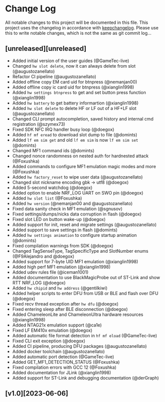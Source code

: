 # Change Log
All notable changes to this project will be documented in this file.
This project uses the changelog in accordance with [keepchangelog](http://keepachangelog.com/). Please use this to write notable changes, which is not the same as git commit log...

## [unreleased][unreleased]
 - Added initial version of the user guides (@GameTec-live)
 - Changed `hw slot delete`, now it can always delete from slot (@augustozanellato)
 - Refactor CI pipeline (@augustozanellato)
 - Added offline copy EM card uid for btnpress (@nemanjan00)
 - Added offline copy ic card uid for btnpress (@xianglin1998)
 - Added `hw settings btnpress` to get and set button press function (@xianglin1998)
 - Added `hw battery` to get battery informartion (@xianglin1998)
 - Added `hw slot delete` to delete HF or LF out of a HF+LF slot (@augustozanellato)
 - Changed CLI prompt autocompletion, saved history and internal cmd registration (@szymex73)
 - Fixed SDK NFC IRQ handler busy loop (@doegox)
 - Added `hf mf eread` to download slot dump to file (@domints)
 - Added `lf em sim get` and old `lf em sim` is now `lf em sim set` (@domints)
 - Changed MF1 command ids (@domints)
 - Changed nonce randomness on nested auth for hardnested attack (@Foxushka)
 - Added commands to configure MF1 emulation magic modes and more (@Foxushka)
 - Added `hw factory_reset` to wipe user data (@augustozanellato)
 - Changed slot nickname encoding gbk -> utf8 (@doegox)
 - Added 5-second watchdog (@doegox)
 - Added option to enable NRF_LOG UART on SWO pin (@doegox)
 - Added `hw slot list` (@Foxushka)
 - Added `hw version` (@nemanjan00 and @augustozanellato)
 - Fixed data sanity check in MF1 emulation (@sgnusov)
 - Fixed settings/dumps/nicks data corruption in flash (@doegox)
 - Fixed slot LED on button wake-up (@doegox)
 - Added support for init, reset and migrate settings (@augustozanellato)
 - Added support to save settings in flash (@domints)
 - Added `hw settings animation` to configure startup animation (@domints)
 - Fixed compilation warnings from SDK (@doegox)
 - Changed TagSenseType, TagSpecificType and SlotNumber enums (@F9Alejandro and @doegox)
 - Added support for 7-byte UID MF1 emulation (@xianglin1998)
 - Added high perf MF1 emulation (@xianglin1998)
 - Added udev rules file (@iceman1001)
 - Added documentation to use BlackMagicProbe out of ST-Link and show RTT NRF_LOG (@doegox)
 - Added `hw chipid` and `hw address` (@gentilkiwi)
 - Added helper scripts to enter DFU from USB or BLE and flash over DFU (@doegox)
 - Fixed recv thread exception after `hw dfu` (@doegox)
 - Fixed entering sleep after BLE disconnection (@doegox)
 - Added ChameleonLite and ChameleonUltra hardware resources (@xianglin1998)
 - Added NTAG21x emulation support (@ca1e)
 - Fixed LF EM410x emulation (@doegox)
 - Added automatic file format detection in `hf mf eload` (@GameTec-live)
 - Fixed CLI exit exception (@doegox)
 - Added CI pipeline, producing DFU packages (@augustozanellato)
 - Added docker toolchain (@augustozanellato)
 - Added automatic port detection (@GameTec-live)
 - Added GET_MF1_DETECTION_STATUS (@Foxushka)
 - Fixed compilation errors with GCC 12 (@Foxushka)
 - Added documentation for JLink (@xianglin1998)
 - Added support for ST-Link and debugging documentation (@derGraph)

## [v1.0][2023-06-06]
